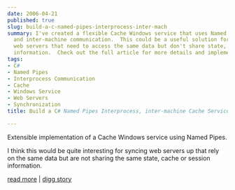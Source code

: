 ```yaml
---
date: 2006-04-21
published: true
slug: build-a-c-named-pipes-interprocess-inter-mach
summary: I've created a flexible Cache Windows service that uses Named Pipes for interprocess
  and inter-machine communication.  This could be a useful solution for synchronizing
  web servers that need to access the same data but don't share state, cache, or session
  information.  Check out the full article for more details and implementation.
tags:
- C#
- Named Pipes
- Interprocess Communication
- Cache
- Windows Service
- Web Servers
- Synchronization
title: Build a C# Named Pipes Interprocess, inter-machine Cache Service

---
```

Extensible implementation of a Cache Windows service using Named Pipes.<p />I think this would be quite interesting for syncing web servers up that rely on the same data but are not sharing the same state, cache or session information.<p /><a href="http://www.eggheadcafe.com/articles/20060404.asp">read more</a> | <a href="http://digg.com/programming/Build_a_C_Named_Pipes_Interprocess,_inter-machine_Cache_Service">digg story</a><p />

